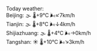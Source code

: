 Today weather:  
Beijing: 🌫  🌡️+9°C 🌬️↙7km/h  
Tianjin: 🌫  🌡️+8°C 🌬️↓4km/h  
Shijiazhuang: 🌫  🌡️+4°C 🌬️→0km/h  
Tangshan: ☀️ 🌡️+10°C 🌬️↘3km/h  
